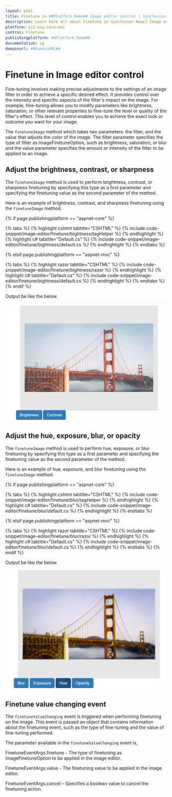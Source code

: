 ```yaml
---
layout: post
title: Finetune in ##Platform_Name## Image editor control | Syncfusion
description: Learn here all about Finetune in Syncfusion React Image editor component of Syncfusion Essential JS 2 and more.
platform: ej2-asp-core-mvc
control: Finetune 
publishingplatform: ##Platform_Name##
documentation: ug
domainurl: ##DomainURL##
---
```


# Finetune in Image editor control

Fine-tuning involves making precise adjustments to the settings of an image filter in order to achieve a specific desired effect. It provides control over the intensity and specific aspects of the filter's impact on the image. For example, fine-tuning allows you to modify parameters like brightness, saturation, or other relevant properties to fine-tune the level or quality of the filter's effect. This level of control enables you to achieve the exact look or outcome you want for your image. 

The `finetuneImage` method which takes two parameters: the filter, and the value that adjusts the color of the image. The filter parameter specifies the type of filter as ImageFinetuneOption, such as brightness, saturation, or blur and the value parameter specifies the amount or intensity of the filter to be applied to an image. 

## Adjust the brightness, contrast, or sharpness 

The `finetuneImage` method is used to perform brightness, contrast, or sharpness finetuning by specifying this type as a first parameter and specifying the finetuning value as the second parameter of the method. 

Here is an example of brightness, contrast, and sharpness finetuning using the `finetuneImage` method.

{% if page.publishingplatform == "aspnet-core" %}

{% tabs %}
{% highlight cshtml tabtitle="CSHTML" %}
{% include code-snippet/image-editor/finetune/bightness/tagHelper %}
{% endhighlight %}
{% highlight c# tabtitle="Default.cs" %}
{% include code-snippet/image-editor/finetune/bightness/default.cs %}
{% endhighlight %}
{% endtabs %}

{% elsif page.publishingplatform == "aspnet-mvc" %}

{% tabs %}
{% highlight razor tabtitle="CSHTML" %}
{% include code-snippet/image-editor/finetune/bightness/razor %}
{% endhighlight %}
{% highlight c# tabtitle="Default.cs" %}
{% include code-snippet/image-editor/finetune/bightness/default.cs %}
{% endhighlight %}
{% endtabs %}
{% endif %}

Output be like the below.

![ImageEditor Sample](images/image-editor-brightness.jpg)

## Adjust the hue, exposure, blur, or opacity 

The `finetuneImage` method is used to perform hue, exposure, or blur finetuning by specifying this type as a first parameter and specifying the finetuning value as the second parameter of the method. 

Here is an example of hue, exposure, and blur finetuning using the `finetuneImage` method.

{% if page.publishingplatform == "aspnet-core" %}

{% tabs %}
{% highlight cshtml tabtitle="CSHTML" %}
{% include code-snippet/image-editor/finetune/blur/tagHelper %}
{% endhighlight %}
{% highlight c# tabtitle="Default.cs" %}
{% include code-snippet/image-editor/finetune/blur/default.cs %}
{% endhighlight %}
{% endtabs %}

{% elsif page.publishingplatform == "aspnet-mvc" %}

{% tabs %}
{% highlight razor tabtitle="CSHTML" %}
{% include code-snippet/image-editor/finetune/blur/razor %}
{% endhighlight %}
{% highlight c# tabtitle="Default.cs" %}
{% include code-snippet/image-editor/finetune/blur/default.cs %}
{% endhighlight %}
{% endtabs %}
{% endif %}

Output be like the below.

![ImageEditor Sample](images/image-editor-blur.jpg)

## Finetune value changing event 

The `finetuneValueChanging` event is triggered when performing finetuning on the image. This event is passed an object that contains information about the finetuning event, such as the type of fine-tuning and the value of fine-tuning performed. 

The parameter available in the `finetuneValueChanging` event is, 

FinetuneEventArgs.finetune - The type of finetuning as ImageFinetuneOption to be applied in the image editor. 

FinetuneEventArgs.value - The finetuning value to be applied in the image editor. 

FinetuneEventArgs.cancel – Specifies a boolean value to cancel the finetuning action. 